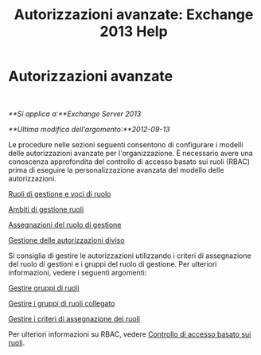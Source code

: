 ﻿---
title: 'Autorizzazioni avanzate: Exchange 2013 Help'
TOCTitle: Autorizzazioni avanzate
ms:assetid: 9e2d17be-5444-4323-ac9a-99eec479f4bc
ms:mtpsurl: https://technet.microsoft.com/it-it/library/Dd638160(v=EXCHG.150)
ms:contentKeyID: 50481301
ms.date: 05/22/2018
mtps_version: v=EXCHG.150
ms.translationtype: MT
---

# Autorizzazioni avanzate

 

_**Si applica a:**Exchange Server 2013_

_**Ultima modifica dell'argomento:**2012-09-13_

Le procedure nelle sezioni seguenti consentono di configurare i modelli delle autorizzazioni avanzate per l'organizzazione. È necessario avere una conoscenza approfondita del controllo di accesso basato sui ruoli (RBAC) prima di eseguire la personalizzazione avanzata del modello delle autorizzazioni.

[Ruoli di gestione e voci di ruolo](management-roles-and-role-entries-exchange-2013-help.md)

[Ambiti di gestione ruoli](management-role-scopes-exchange-2013-help.md)

[Assegnazioni del ruolo di gestione](management-role-assignments-exchange-2013-help.md)

[Gestione delle autorizzazioni diviso](managing-split-permissions-exchange-2013-help.md)

Si consiglia di gestire le autorizzazioni utilizzando i criteri di assegnazione del ruolo di gestioni e i gruppi del ruolo di gestione. Per ulteriori informazioni, vedere i seguenti argomenti:

[Gestire gruppi di ruoli](manage-role-groups-exchange-2013-help.md)

[Gestire i gruppi di ruoli collegato](manage-linked-role-groups-exchange-2013-help.md)

[Gestire i criteri di assegnazione dei ruoli](manage-role-assignment-policies-exchange-2013-help.md)

Per ulteriori informazioni su RBAC, vedere [Controllo di accesso basato sui ruoli](understanding-role-based-access-control-exchange-2013-help.md).

